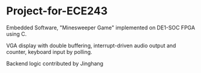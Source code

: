 # Project-for-ECE243
Embedded Software, "Minesweeper Game" implemented on DE1-SOC FPGA using C. 

VGA display with double buffering, interrupt-driven audio output and counter, keyboard input by polling. 

Backend logic contributed by Jinghang
